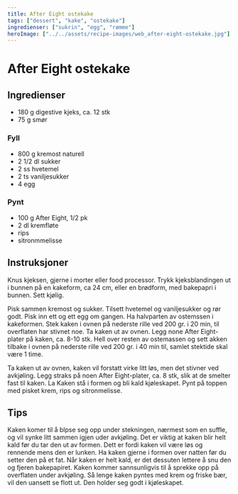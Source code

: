 ```yaml
---
title: After Eight ostekake
tags: ["dessert", "kake", "ostekake"]
ingredienser: ["sukrin", "egg", "rømme"]
heroImage: ["../../assets/recipe-images/web_after-eight-ostekake.jpg"]
---
```


# After Eight ostekake

## Ingredienser

- 180 g digestive kjeks, ca. 12 stk
- 75 g smør

### Fyll

- 800 g kremost naturell
- 2 1/2 dl sukker
- 2 ss hvetemel
- 2 ts vaniljesukker
- 4 egg

### Pynt

- 100 g After Eight, 1/2 pk
- 2 dl kremfløte
- rips
- sitronmmelisse

## Instruksjoner

Knus kjeksen, gjerne i morter eller food processor. Trykk kjeksblandingen ut i bunnen på en kakeform, ca 24 cm, eller en brødform, med bakepapri i bunnen. Sett kjølig.

Pisk sammen kremost og sukker. Tilsett hvetemel og vaniljesukker og rør godt. Pisk inn ett og ett egg om gangen. Ha halvparten av ostemssen i kakeformen. Stek kaken i ovnen på nederste rille ved 200 gr. i 20 min, til overflaten har stivnet noe. Ta kaken ut av ovnen. Legg none After Eight-plater på kaken, ca. 8-10 stk. Hell over resten av ostemassen og sett akken tilbake i ovnen på nederste rille ved 200 gr. i 40 min til, samlet stektide skal være 1 time.

Ta kaken ut av ovnen, kaken vil forstatt virke litt løs, men det stivner ved avkjøling. Legg straks på noen After Eight-plater, ca. 8 stk, slik at de smelter fast til kaken. La Kaken stå i formen og bli kald kjøleskapet. Pynt på toppen med pisket krem, rips og sitronmelisse.

## Tips

Kaken komer til å blpse seg opp under stekningen, nærmest som en suffle, og vil synke litt sammen igjen uder avkjøling. Det er viktig at kaken blir helt kald før du tar den ut av formen. Dett er fordi kaken vil være løs og rennende mens den er lunken. Ha kaken gjerne i formen over natten før du setter den på et fat. Når kaken er helt kald, er det dessuten lettere å snu den og fjeren bakepapiret. Kaken kommer sannsunligvis til å sprekke opp på overflaten under avkjøling. Så lenge kaken pyntes med krem og friske bær, vil den uansett se flott ut. Den holder seg godt i kjøleskapet.
